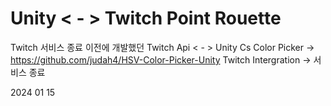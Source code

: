 # Unity < - > Twitch Point Rouette

Twitch 서비스 종료 이전에 개발했던 Twitch Api < - > Unity Cs
Color Picker -> https://github.com/judah4/HSV-Color-Picker-Unity
Twitch Intergration -> 서비스 종료

2024 01 15
